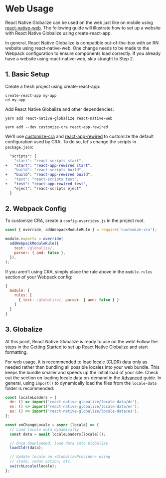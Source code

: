 # Web Usage

React Native Globalize can be used on the web just like on mobile using [react-native-web](https://github.com/necolas/react-native-web). The following guide will illustrate how to set up a website with React Native Globalize using create-react-app.

In general, React Native Globalize is compatible out-of-the-box with an RN website using react-native-web. One change needs to be made to the Webpack configuration to ensure components load correctly. If you already have a website using react-native-web, skip straight to Step 2.

## 1. Basic Setup

Create a fresh project using create-react-app:

```shell
create-react-app my-app
cd my-app
```

Add React Native Globalize and other dependencies:

```shell
yarn add react-native-globalize react-native-web

yarn add --dev customize-cra react-app-rewired
```

We'll use [customize-cra](https://github.com/arackaf/customize-cra) and [react-app-rewired](https://github.com/timarney/react-app-rewired) to customize the default configuration used by CRA. To do so, let's change the scripts in `package.json`:

```diff
  "scripts": {
-   "start": "react-scripts start",
+   "start": "react-app-rewired start",
-   "build": "react-scripts build",
+   "build": "react-app-rewired build",
-   "test": "react-scripts test",
+   "test": "react-app-rewired test",
    "eject": "react-scripts eject"
  }
```

## 2. Webpack Config

To customize CRA, create a `config-overrides.js` in the project root.

```js
const { override, addWebpackModuleRule } = require('customize-cra');

module.exports = override(
  addWebpackModuleRule({
    test: /globalize/,
    parser: { amd: false },
  }),
);
```

If you aren't using CRA, simply place the rule above in the `module.rules` section of your Webpack config:

```js
{
  module: {
    rules: [
      { test: /globalize/, parser: { amd: false } }
    ]
  }
}
```

## 3. Globalize

At this point, React Native Globalize is ready to use on the web! Follow the steps in the [Getting Started](getting-started.md) to set up React Native Globalize and start formatting.

For web usage, it is recommended to load locale (CLDR) data only as needed rather than bundling all possible locales into your web bundle. This keeps the bundle smaller and speeds up the initial load of your site. Check out the section on loading locale data on-demand in the [Advanced](advanced.md) guide. In general, using `import()` to dynamically load the files from the `locale-data` folder is recommended:

```js
const localeLoaders = {
  de: () => import('react-native-globalize/locale-data/de'),
  en: () => import('react-native-globalize/locale-data/en'),
  es: () => import('react-native-globalize/locale-data/es'),
};

const onChangeLocale = async (locale) => {
  // Load locale data dynamically
  const data = await localeLoaders[locale]();

  // Once downloaded, load data into Globalize
  loadCldr(data);

  // Update locale on <GlobalizeProvider> using
  // state, redux action, etc.
  switchLocale(locale);
};
```
